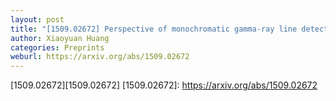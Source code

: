 ```yaml
---
layout: post
title: "[1509.02672] Perspective of monochromatic gamma-ray line detection with the High Energy cosmic-Radiation Detection (HERD) facility onboard China’s space station"
author: Xiaoyuan Huang
categories: Preprints
weburl: https://arxiv.org/abs/1509.02672
---
```


[1509.02672][1509.02672]
[1509.02672]: https://arxiv.org/abs/1509.02672
